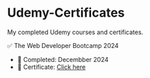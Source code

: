 # Udemy-Certificates
My completed Udemy courses and certificates.

✅ The Web Developer Bootcamp 2024
- 📅 Completed: Decembber 2024
- 🔗 Certificate: [Click here]([https://www.udemy.com/certificate/UC-f1ecf9fa-6984-4b38-b8c4-2d7af14eff57/](https://www.udemy.com/certificate/UC-f1ecf9fa-6984-4b38-b8c4-2d7af14eff57/))
